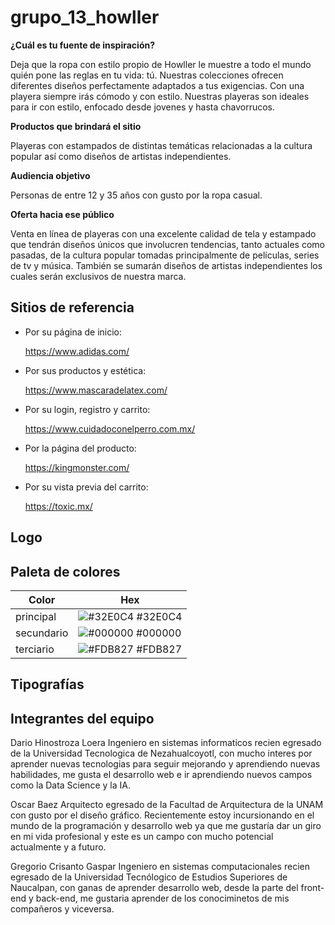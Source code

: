 # grupo_13_howller

**¿Cuál es tu fuente de inspiración?**

Deja que la ropa con estilo propio de Howller le muestre a todo el mundo quién pone las reglas en tu vida: tú. Nuestras colecciones ofrecen diferentes diseños perfectamente adaptados a tus exigencias. Con una playera siempre irás cómodo y con estilo. Nuestras playeras son ideales para ir con estilo, enfocado desde jovenes y hasta chavorrucos.

**Productos que brindará el sitio**

Playeras con estampados de distintas temáticas relacionadas a la cultura popular así como diseños de artistas independientes.

**Audiencia objetivo**

Personas de entre 12 y 35 años con gusto por la ropa casual.

**Oferta hacia ese público**

Venta en línea de playeras con una excelente calidad de tela y estampado que tendrán diseños únicos que involucren tendencias, tanto actuales como pasadas, de la cultura popular tomadas principalmente de películas, series de tv y música. También se sumarán diseños de artistas independientes los cuales serán exclusivos de nuestra marca. 



## Sitios de referencia

- Por su página de inicio:

  https://www.adidas.com/

- Por sus productos y estética:

  https://www.mascaradelatex.com/

- Por su login, registro y carrito:

  https://www.cuidadoconelperro.com.mx/

- Por la página del producto: 

  https://kingmonster.com/

- Por su vista previa del carrito:

  https://toxic.mx/

## Logo



## Paleta de colores

| Color             | Hex                                                                |
| ----------------- | ------------------------------------------------------------------ |
| principal | ![#32E0C4](https://via.placeholder.com/10/32E0C4?text=+) #32E0C4|
| secundario| ![#000000](https://via.placeholder.com/10/000000?text=+) #000000|
| terciario | ![#FDB827](https://via.placeholder.com/10/FDB827?text=+) #FDB827|

## Tipografías






## Integrantes del equipo


Dario Hinostroza Loera
Ingeniero en sistemas informaticos recien egresado de la Universidad Tecnologica de Nezahualcoyotl, con mucho interes por aprender nuevas tecnologias para seguir mejorando y aprendiendo nuevas habilidades, me gusta el desarrollo web e ir aprendiendo nuevos campos como la Data Science y la IA. 

Oscar Baez
Arquitecto egresado de la Facultad de Arquitectura de la UNAM con gusto por el diseño gráfico. Recientemente estoy incursionando en el mundo de la programación y desarrollo web ya que me gustaría dar un giro en mi vida profesional y este es un campo con mucho potencial actualmente y a futuro. 

Gregorio Crisanto Gaspar
Ingeniero en sistemas computacionales recien egresado de la Universidad Tecnólogico de Estudios Superiores de Naucalpan, con ganas de aprender desarrollo web, desde la parte del front-end y back-end, me gustaria  aprender de los conociminetos de mis compañeros y viceversa. 
